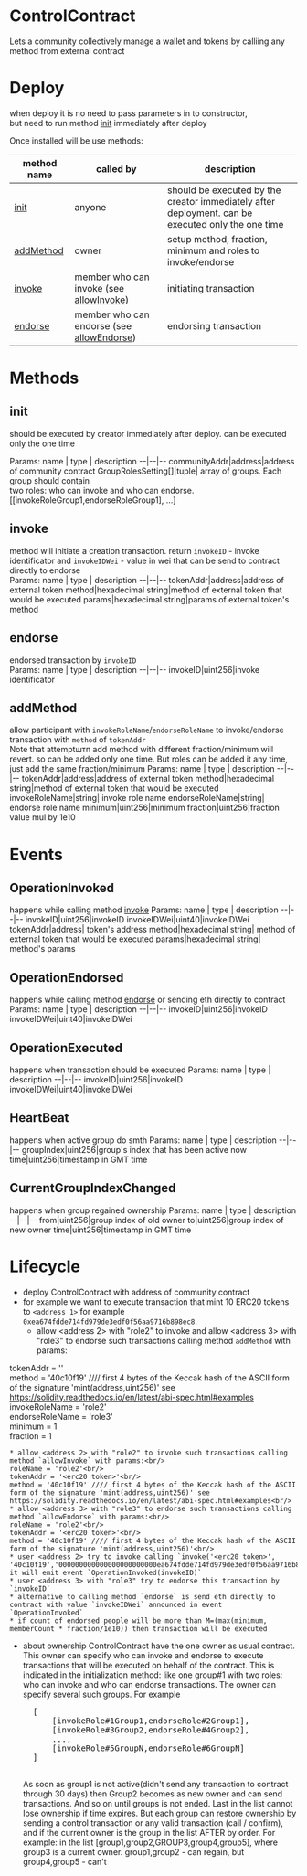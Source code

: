 # ControlContract
Lets a community collectively manage a wallet and tokens by calliing any method from external contract

# Deploy
when deploy it is no need to pass parameters in to constructor,<br/>
but need to run method <a href="#init">init</a> immediately after deploy 

Once installed will be use methods:
<table>
<thead>
	<tr>
		<th>method name</th>
		<th>called by</th>
		<th>description</th>
	</tr>
</thead>
<tbody>
    <tr>
		<td><a href="#init">init</a></td>
		<td>anyone</td>
		<td>should be executed by the creator immediately after deployment. can be executed only the one time</td>
	</tr>
	<tr>
		<td><a href="#addmethod">addMethod</a></td>
		<td>owner</td>
		<td>setup method, fraction, minimum and roles to invoke/endorse</td>
	</tr>
	<tr>
		<td><a href="#invoke">invoke</a></td>
		<td>member who can invoke (see <a href="#allowinvoke">allowInvoke</a>)</td>
		<td>initiating transaction</td>
	</tr>
	<tr>
		<td><a href="#endorse">endorse</a></td>
		<td>member who can endorse (see <a href="#allowendorse">allowEndorse</a>)</td>
		<td>endorsing transaction</td>
	</tr>
</tbody>
</table>

# Methods

## init
should be executed by creator immediately after deploy. can be executed only the one time

Params:
name  | type | description
--|--|--
communityAddr|address|address of community contract
GroupRolesSetting[]|tuple| array of groups. Each group should contain <br>two roles: who can invoke and who can endorse.<br>[[invokeRoleGroup1,endorseRoleGroup1], ...]

## invoke
method will initiate a creation transaction. return `invokeID` - invoke identificator and `invokeIDWei` - value in wei that can be send to contract directly to endorse<br/>
Params:
name  | type | description
--|--|--
tokenAddr|address|address of external token
method|hexadecimal string|method of external token that would be executed
params|hexadecimal string|params of external token's method

## endorse
endorsed transaction by `invokeID`<br/>
Params:
name  | type | description
--|--|--
invokeID|uint256|invoke identificator

## addMethod
allow participant with `invokeRoleName`/`endorseRoleName` to invoke/endorse transaction with `method` of `tokenAddr`<br/>
Note that attemptштп add method with different fraction/minimum will revert. so can be added only one time. But roles can be added it any time, just add the same fraction/minimum
Params:
name  | type | description
--|--|--
tokenAddr|address|address of external token
method|hexadecimal string|method of external token that would be executed
invokeRoleName|string| invoke role name
endorseRoleName|string| endorse role name
minimum|uint256|minimum
fraction|uint256|fraction value mul by 1e10

# Events

## OperationInvoked
happens while calling method <a href="#invoke">invoke</a>
Params:
name  | type | description
--|--|--
invokeID|uint256|invokeID
invokeIDWei|uint40|invokeIDWei
tokenAddr|address| token's address
method|hexadecimal string| method of external token that would be executed
params|hexadecimal string| method's params

## OperationEndorsed
happens while calling method <a href="#endorse">endorse</a> or sending eth directly to contract
Params:
name  | type | description
--|--|--
invokeID|uint256|invokeID
invokeIDWei|uint40|invokeIDWei

## OperationExecuted
happens when transaction should be executed
Params:
name  | type | description
--|--|--
invokeID|uint256|invokeID
invokeIDWei|uint40|invokeIDWei

## HeartBeat
happens when active group do smth
Params:
name  | type | description
--|--|--
groupIndex|uint256|group's index that has been active now
time|uint256|timestamp in GMT time

## CurrentGroupIndexChanged
happens when group regained ownership
Params:
name  | type | description
--|--|--
from|uint256|group index of old owner 
to|uint256|group index of new owner 
time|uint256|timestamp in GMT time
    
# Lifecycle
* deploy ControlContract with address of community contract
* for example we want to execute transaction that mint 10 ERC20 tokens to `<address 1>` for example `0xea674fdde714fd979de3edf0f56aa9716b898ec8`.
    * allow <address 2> with "role2" to invoke and allow <address 3> with "role3" to endorse such transactions calling method `addMethod` with params:<br/>
    
tokenAddr = '<erc20 token>'<br/>
method = '40c10f19' //// first 4 bytes of the Keccak hash of the ASCII form of the signature 'mint(address,uint256)' see https://solidity.readthedocs.io/en/latest/abi-spec.html#examples<br/>
invokeRoleName = 'role2'<br/>
endorseRoleName = 'role3'<br/>
minimum = 1<br/>
fraction = 1<br/>
        
    * allow <address 2> with "role2" to invoke such transactions calling method `allowInvoke` with params:<br/>
    roleName = 'role2'<br/>
    tokenAddr = '<erc20 token>'<br/>
    method = '40c10f19' //// first 4 bytes of the Keccak hash of the ASCII form of the signature 'mint(address,uint256)' see https://solidity.readthedocs.io/en/latest/abi-spec.html#examples<br/>
    * allow <address 3> with "role3" to endorse such transactions calling method `allowEndorse` with params:<br/>
    roleName = 'role2'<br/>
    tokenAddr = '<erc20 token>'<br/>
    method = '40c10f19' //// first 4 bytes of the Keccak hash of the ASCII form of the signature 'mint(address,uint256)'<br/>
    * user <address 2> try to invoke calling `invoke('<erc20 token>', '40c10f19','000000000000000000000000ea674fdde714fd979de3edf0f56aa9716b898ec80000000000000000000000000000000000000000000000008ac7230489e80000',1,1)`.  it will emit event `OperationInvoked(invokeID)`
    * user <address 3> with "role3" try to endorse this transaction by `invokeID`
    * alternative to calling method `endorse` is send eth directly to contract with value `invokeIDWei` announced in event `OperationInvoked`
    * if count of endorsed people will be more than M=(max(minimum,  memberCount * fraction/1e10)) then transaction will be executed
* about ownership
    ControlContract have the one owner as usual contract. This owner can specify who can invoke and endorse to execute transactions that will be executed on behalf of the contract. 
    This is indicated in the initialization method: like one group#1 with two roles: who can invoke and who can endorse transactions. 
    The owner can specify several such groups. For example <br/>
    <pre>
    [
        [invokeRole#1Group1,endorseRole#2Group1],
        [invokeRole#3Group2,endorseRole#4Group2],
        ...,
        [invokeRole#5GroupN,endorseRole#6GroupN]
    ] 
    </pre>
    As soon as group1 is not active(didn't send any transaction to contract through 30 days) then Group2 becomes as new owner and can send transactions. And so on until groups is not ended. Last in the list cannot lose ownership  if time expires. 
    But each group can restore ownership by sending a control transaction or any valid transaction (call / confirm), and if the current owner is the group in the list AFTER by order.
    For example: in the list [group1,group2,GROUP3,group4,group5], where group3 is a current owner. group1,group2 - can regain, but group4,group5 - can't
    
